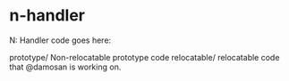 n-handler
=========

N: Handler code goes here:

prototype/ 	Non-relocatable prototype code
relocatable/	relocatable code that @damosan is working on.
